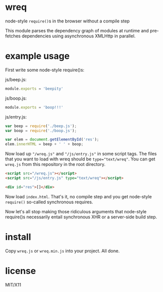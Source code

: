 wreq
====

node-style `require()`s in the browser without a compile step

This module parses the dependency graph of modules at runtime and pre-fetches
dependencies using asynchronous XMLHttp in parallel.

example usage
=============

First write some node-style require()s:

js/beep.js:

``` js
module.exports = 'beepity'
```

js/boop.js:

``` js
module.exports = 'boop!!!'
```

js/entry.js:

``` js
var beep = require('./beep.js');
var boop = require('./boop.js');

var elem = document.getElementById('res');
elem.innerHTML = beep + ' ' + boop;
```

Now load up `"/wreq.js"` and `"/js/entry.js"` in some script tags.
The files that you want to load with wreq should be `type="text/wreq"`.
You can get `wreq.js` from this repository in the root directory.

``` html
<script src="/wreq.js"></script>
<script src="/js/entry.js" type="text/wreq"></script>

<div id="res">[]</div>
```

Now load `index.html`. That's it, no compile step and you get node-style
`require()` so-called synchronous requires.

Now let's all stop making those ridiculous arguments that node-style require()s
necessarily entail synchronous XHR or a server-side build step.

install
=======

Copy `wreq.js` or `wreq.min.js` into your project. All done.

license
=======

MIT/X11

